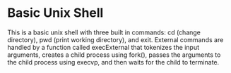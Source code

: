 # Basic Unix Shell
This is a basic unix shell with three built in commands: cd (change directory), pwd (print working directory), and exit. 
External commands are handled by a function called execExternal that tokenizes the input arguments, creates a child process using fork(),
 passes the arguments to the child process using execvp, and then waits for the child to terminate.
